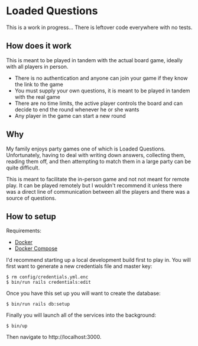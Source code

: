 # Loaded Questions

This is a work in progress... There is leftover code everywhere with no tests.

## How does it work

This is meant to be played in tandem with the actual board game, ideally with
all players in person.

- There is no authentication and anyone can join your game if they know the
  link to the game
- You must supply your own questions, it is meant to be played in tandem with
  the real game
- There are no time limits, the active player controls the board and can decide
  to end the round whenever he or she wants
- Any player in the game can start a new round

## Why

My family enjoys party games one of which is Loaded Questions. Unfortunately,
having to deal with writing down answers, collecting them, reading them off,
and then attempting to match them in a large party can be quite difficult.

This is meant to facilitate the in-person game and not not meant for remote
play. It can be played remotely but I wouldn't recommend it unless there was a
direct line of communication between all the players and there was a source of
questions.


## How to setup

Requirements:

- [Docker](https://docs.docker.com/get-docker)
- [Docker Compose](https://docs.docker.com/compose/install)

I'd recommend starting up a local development build first to play in. You will
first want to generate a new credentials file and master key:

```console
$ rm config/credentials.yml.enc
$ bin/run rails credentials:edit
```

Once you have this set up you will want to create the database:

```console
$ bin/run rails db:setup
```

Finally you will launch all of the services into the background:

```console
$ bin/up
```

Then navigate to http://localhost:3000.
